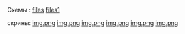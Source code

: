 
Схемы :
[files](https://github.com/pavelmm/devops-netology/tree/main/files)
[files1](https://github.com/pavelmm/devops-netology/tree/main/files)


скрины:
[img.png](screen/Screenshot_1.png)
[img.png](screen/Screenshot_2.png)
[img.png](screen/Screenshot_3.png)
[img.png](screen/Screenshot_4.png)
[img.png](screen/Screenshot_5.png)
[img.png](screen/Screenshot_6.png)

